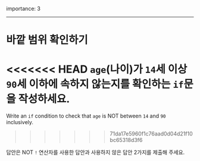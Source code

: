 importance: 3

---

# 바깥 범위 확인하기

<<<<<<< HEAD
`age`(나이)가 `14`세 이상 `90`세 이하에 속하지 않는지를 확인하는 `if`문을 작성하세요.
=======
Write an `if` condition to check that `age` is NOT between `14` and `90` inclusively.
>>>>>>> 71da17e5960f1c76aad0d04d21f10bc65318d3f6

답안은 NOT `!` 연산자를 사용한 답안과 사용하지 않은 답안 2가지를 제출해 주세요.